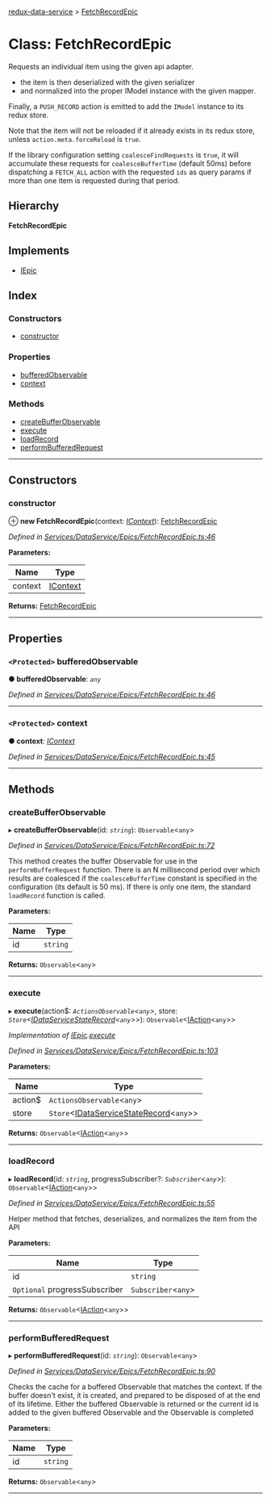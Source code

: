 [redux-data-service](../README.md) > [FetchRecordEpic](../classes/fetchrecordepic.md)

# Class: FetchRecordEpic

Requests an individual item using the given api adapter.

*   the item is then deserialized with the given serializer
*   and normalized into the proper IModel instance with the given mapper.

Finally, a `PUSH_RECORD` action is emitted to add the `IModel` instance to its redux store.

Note that the item will not be reloaded if it already exists in its redux store, unless `action.meta.forceReload` is `true`.

If the library configuration setting `coalesceFindRequests` is `true`, it will accumulate these requests for `coalesceBufferTime` (default 50ms) before dispatching a `FETCH_ALL` action with the requested `ids` as query params if more than one item is requested during that period.

## Hierarchy

**FetchRecordEpic**

## Implements

* [IEpic](../interfaces/iepic.md)

## Index

### Constructors

* [constructor](fetchrecordepic.md#constructor)

### Properties

* [bufferedObservable](fetchrecordepic.md#bufferedobservable)
* [context](fetchrecordepic.md#context)

### Methods

* [createBufferObservable](fetchrecordepic.md#createbufferobservable)
* [execute](fetchrecordepic.md#execute)
* [loadRecord](fetchrecordepic.md#loadrecord)
* [performBufferedRequest](fetchrecordepic.md#performbufferedrequest)

---

## Constructors

<a id="constructor"></a>

###  constructor

⊕ **new FetchRecordEpic**(context: *[IContext](../interfaces/icontext.md)*): [FetchRecordEpic](fetchrecordepic.md)

*Defined in [Services/DataService/Epics/FetchRecordEpic.ts:46](https://github.com/Rediker-Software/redux-data-service/blob/ad33f93/src/Services/DataService/Epics/FetchRecordEpic.ts#L46)*

**Parameters:**

| Name | Type |
| ------ | ------ |
| context | [IContext](../interfaces/icontext.md) |

**Returns:** [FetchRecordEpic](fetchrecordepic.md)

___

## Properties

<a id="bufferedobservable"></a>

### `<Protected>` bufferedObservable

**● bufferedObservable**: *`any`*

*Defined in [Services/DataService/Epics/FetchRecordEpic.ts:46](https://github.com/Rediker-Software/redux-data-service/blob/ad33f93/src/Services/DataService/Epics/FetchRecordEpic.ts#L46)*

___
<a id="context"></a>

### `<Protected>` context

**● context**: *[IContext](../interfaces/icontext.md)*

*Defined in [Services/DataService/Epics/FetchRecordEpic.ts:45](https://github.com/Rediker-Software/redux-data-service/blob/ad33f93/src/Services/DataService/Epics/FetchRecordEpic.ts#L45)*

___

## Methods

<a id="createbufferobservable"></a>

###  createBufferObservable

▸ **createBufferObservable**(id: *`string`*): `Observable`<`any`>

*Defined in [Services/DataService/Epics/FetchRecordEpic.ts:72](https://github.com/Rediker-Software/redux-data-service/blob/ad33f93/src/Services/DataService/Epics/FetchRecordEpic.ts#L72)*

This method creates the buffer Observable for use in the `performBufferRequest` function. There is an N millisecond period over which results are coalesced if the `coalesceBufferTime` constant is specified in the configuration (its default is 50 ms). If there is only one item, the standard `loadRecord` function is called.

**Parameters:**

| Name | Type |
| ------ | ------ |
| id | `string` |

**Returns:** `Observable`<`any`>

___
<a id="execute"></a>

###  execute

▸ **execute**(action$: *`ActionsObservable`<`any`>*, store: *`Store`<[IDataServiceStateRecord](../#idataservicestaterecord)<`any`>>*): `Observable`<[IAction](../interfaces/iaction.md)<`any`>>

*Implementation of [IEpic](../interfaces/iepic.md).[execute](../interfaces/iepic.md#execute)*

*Defined in [Services/DataService/Epics/FetchRecordEpic.ts:103](https://github.com/Rediker-Software/redux-data-service/blob/ad33f93/src/Services/DataService/Epics/FetchRecordEpic.ts#L103)*

**Parameters:**

| Name | Type |
| ------ | ------ |
| action$ | `ActionsObservable`<`any`> |
| store | `Store`<[IDataServiceStateRecord](../#idataservicestaterecord)<`any`>> |

**Returns:** `Observable`<[IAction](../interfaces/iaction.md)<`any`>>

___
<a id="loadrecord"></a>

###  loadRecord

▸ **loadRecord**(id: *`string`*, progressSubscriber?: *`Subscriber`<`any`>*): `Observable`<[IAction](../interfaces/iaction.md)<`any`>>

*Defined in [Services/DataService/Epics/FetchRecordEpic.ts:55](https://github.com/Rediker-Software/redux-data-service/blob/ad33f93/src/Services/DataService/Epics/FetchRecordEpic.ts#L55)*

Helper method that fetches, deserializes, and normalizes the item from the API

**Parameters:**

| Name | Type |
| ------ | ------ |
| id | `string` |
| `Optional` progressSubscriber | `Subscriber`<`any`> |

**Returns:** `Observable`<[IAction](../interfaces/iaction.md)<`any`>>

___
<a id="performbufferedrequest"></a>

###  performBufferedRequest

▸ **performBufferedRequest**(id: *`string`*): `Observable`<`any`>

*Defined in [Services/DataService/Epics/FetchRecordEpic.ts:90](https://github.com/Rediker-Software/redux-data-service/blob/ad33f93/src/Services/DataService/Epics/FetchRecordEpic.ts#L90)*

Checks the cache for a buffered Observable that matches the context. If the buffer doesn't exist, it is created, and prepared to be disposed of at the end of its lifetime. Either the buffered Observable is returned or the current id is added to the given buffered Observable and the Observable is completed

**Parameters:**

| Name | Type |
| ------ | ------ |
| id | `string` |

**Returns:** `Observable`<`any`>

___


